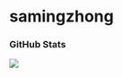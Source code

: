 # samingzhong

### GitHub Stats
<img src="https://github-readme-stats.vercel.app/api?username=samingzhong&hide_title=true&show_icons=true&icon_color=007aff&text_color=333&bg_color=fff" />

